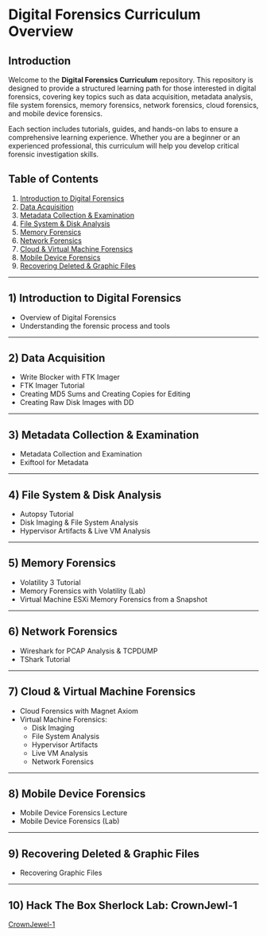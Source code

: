 # Digital Forensics Curriculum Overview

## Introduction
Welcome to the **Digital Forensics Curriculum** repository. This repository is designed to provide a structured learning path for those interested in digital forensics, covering key topics such as data acquisition, metadata analysis, file system forensics, memory forensics, network forensics, cloud forensics, and mobile device forensics.

Each section includes tutorials, guides, and hands-on labs to ensure a comprehensive learning experience. Whether you are a beginner or an experienced professional, this curriculum will help you develop critical forensic investigation skills.

## Table of Contents
1. [Introduction to Digital Forensics](#introduction-to-digital-forensics)
2. [Data Acquisition](#data-acquisition)
3. [Metadata Collection & Examination](#metadata-collection--examination)
4. [File System & Disk Analysis](#file-system--disk-analysis)
5. [Memory Forensics](#memory-forensics)
6. [Network Forensics](#network-forensics)
7. [Cloud & Virtual Machine Forensics](#cloud--virtual-machine-forensics)
8. [Mobile Device Forensics](#mobile-device-forensics)
9. [Recovering Deleted & Graphic Files](#recovering-deleted--graphic-files)

---

## 1) Introduction to Digital Forensics
- Overview of Digital Forensics
- Understanding the forensic process and tools

---

## 2) Data Acquisition
- Write Blocker with FTK Imager
- FTK Imager Tutorial
- Creating MD5 Sums and Creating Copies for Editing
- Creating Raw Disk Images with DD

---

## 3) Metadata Collection & Examination
- Metadata Collection and Examination
- Exiftool for Metadata

---

## 4) File System & Disk Analysis
- Autopsy Tutorial
- Disk Imaging & File System Analysis
- Hypervisor Artifacts & Live VM Analysis

---

## 5) Memory Forensics
- Volatility 3 Tutorial
- Memory Forensics with Volatility (Lab)
- Virtual Machine ESXi Memory Forensics from a Snapshot

---

## 6) Network Forensics
- Wireshark for PCAP Analysis & TCPDUMP
- TShark Tutorial

---

## 7) Cloud & Virtual Machine Forensics
- Cloud Forensics with Magnet Axiom
- Virtual Machine Forensics:
  - Disk Imaging
  - File System Analysis
  - Hypervisor Artifacts
  - Live VM Analysis
  - Network Forensics

---

## 8) Mobile Device Forensics
- Mobile Device Forensics Lecture
- Mobile Device Forensics (Lab)

---

## 9) Recovering Deleted & Graphic Files
- Recovering Graphic Files


----

## 10) Hack The Box Sherlock Lab: CrownJewl-1

[CrownJewel-1](https://www.cyberwiredtraining.net/digital-forensics/htb-sherlock-crownjewel-1)
